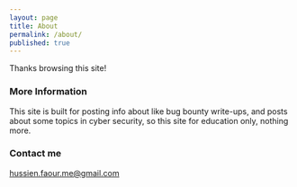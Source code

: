 ```yaml
---
layout: page
title: About
permalink: /about/
published: true
---
```


Thanks browsing this site!

### More Information

This site is built for posting info about like bug bounty write-ups, and posts about some topics in cyber security, so this site for education only, nothing more.

### Contact me

[hussien.faour.me@gmail.com](mailto:hussien.faour.me@gmail.com)
